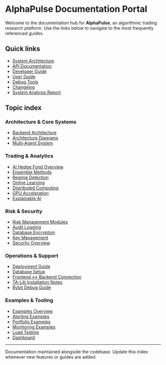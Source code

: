 # AlphaPulse Documentation Portal

Welcome to the documentation hub for **AlphaPulse**, an algorithmic trading
research platform.  Use the links below to navigate to the most frequently
referenced guides.

## Quick links

- [System Architecture](SYSTEM_ARCHITECTURE.md)
- [API Documentation](API_DOCUMENTATION.md)
- [Developer Guide](development/CLAUDE.md)
- [User Guide](USER_GUIDE.md)
- [Debug Tools](DEBUG_TOOLS.md)
- [Changelog](../CHANGELOG.md)
- [System Analysis Report](../SYSTEM_ANALYSIS_REPORT.md)

## Topic index

### Architecture & Core Systems
- [Backend Architecture](BACKEND_ARCHITECTURE.md)
- [Architecture Diagrams](architecture-diagrams.md)
- [Multi-Agent System](MULTI_AGENT_SYSTEM.md)

### Trading & Analytics
- [AI Hedge Fund Overview](AI_HEDGE_FUND_DOCUMENTATION.md)
- [Ensemble Methods](ensemble-methods.md)
- [Regime Detection](regime-detection.md)
- [Online Learning](ONLINE_LEARNING.md)
- [Distributed Computing](distributed-computing.md)
- [GPU Acceleration](gpu_acceleration.md)
- [Explainable AI](explainable-ai.md)

### Risk & Security
- [Risk Management Modules](../src/alpha_pulse/risk_management/README.md)
- [Audit Logging](audit-logging.md)
- [Database Encryption](database-encryption.md)
- [Key Management](key-management.md)
- [Security Overview](security.md)

### Operations & Support
- [Deployment Guide](DEPLOYMENT.md)
- [Database Setup](DATABASE_SETUP.md)
- [Frontend ↔ Backend Connection](frontend_backend_connection_fix.md)
- [TA-Lib Installation Notes](TA_LIB_INSTALLATION.md)
- [Bybit Debug Guide](BYBIT_DEBUG_README.md)

### Examples & Tooling
- [Examples Overview](../examples/README.md)
- [Alerting Examples](../examples/alerting/README.md)
- [Portfolio Examples](../examples/portfolio/README.md)
- [Monitoring Examples](../examples/monitoring/README.md)
- [Load Testing](../load-tests/README.md)
- [Dashboard](../dashboard/README.md)

---

Documentation maintained alongside the codebase.  Update this index whenever new
features or guides are added.
